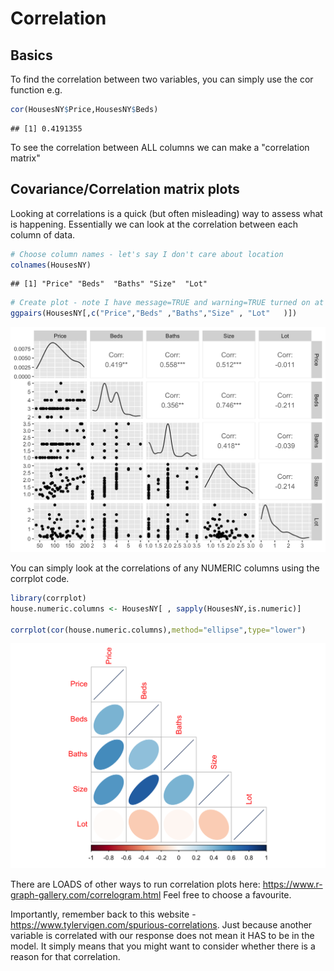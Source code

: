 


# Correlation

## Basics

To find the correlation between two variables, you can simply use the cor function e.g.


```r
cor(HousesNY$Price,HousesNY$Beds)
```

```
## [1] 0.4191355
```

To see the correlation between ALL columns we can make a "correlation matrix"

## Covariance/Correlation matrix plots 

Looking at correlations is a quick (but often misleading) way to assess what is happening. Essentially we can look at the correlation between each column of data.


```r
# Choose column names - let's say I don't care about location
colnames(HousesNY)
```

```
## [1] "Price" "Beds"  "Baths" "Size"  "Lot"
```

```r
# Create plot - note I have message=TRUE and warning=TRUE turned on at the top of my code chunk
ggpairs(HousesNY[,c("Price","Beds" ,"Baths","Size" , "Lot"   )])
```

<img src="in_04-Tutorial7_Correlation_files/figure-html/unnamed-chunk-2-1.png" width="672" />

You can simply look at the correlations of any NUMERIC columns using the corrplot code.


```r
library(corrplot)
house.numeric.columns <- HousesNY[ , sapply(HousesNY,is.numeric)]

corrplot(cor(house.numeric.columns),method="ellipse",type="lower")
```

<img src="in_04-Tutorial7_Correlation_files/figure-html/unnamed-chunk-3-1.png" width="672" />

There are LOADS of other ways to run correlation plots here: https://www.r-graph-gallery.com/correlogram.html Feel free to choose a favourite.

Importantly, remember back to this website - https://www.tylervigen.com/spurious-correlations. Just because another variable is correlated with our response does not mean it HAS to be in the model. It simply means that you might want to consider whether there is a reason for that correlation.

<br> <br>


